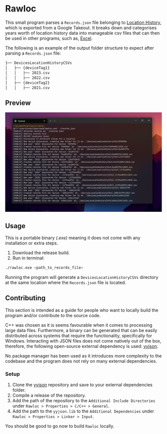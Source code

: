 ﻿# Rawloc

This small program parses a `Records.json` file belonging to [Location History](https://locationhistoryformat.com/reference/records/), which is exported from a Google Takeout. It breaks down and categorises years worth of location history data into manageable csv files that can then be used in other programs, such as, [Excel](https://www.microsoft.com/en/microsoft-365/excel).

The following is an example of the output folder structure to expect after parsing a `Records.json` file:

```
├── DevicesLocationHistoryCSVs
│   ├── {deviceTag1}
│   │   ├── 2023.csv
│   │   ├── 2022.csv
│   ├── {deviceTag2}
│   │   ├── 2021.csv
```

## Preview

![Screenshot of program being run](./screenshots/preview.png "Preview v1.0.0")

## Usage

This is a portable binary _(.exe)_ meaning it does not come with any installation or extra steps.

1. Download the release build.
2. Run in terminal:

```bash
./rawloc.exe <path_to_records_file>
```

Running the program will generate a `DevicesLocationHistoryCSVs` directory at the same location where the `Records.json` file is located.

## Contributing

This section is intended as a guide for people who want to locally build the program and/or contribute to the source code.

C++ was chosen as it is seems favourable when it comes to processing large data files. Furthermore, a binary can be generated that can be easily distributed across systems that require the functionality, specifically for Windows. Interacting with JSON files does not come natively out of the box, therefore, the following open-source external dependency is used: [yyjson](https://github.com/ibireme/yyjson).

No package manager has been used as it introduces more complexity to the codebase and the program does not rely on many external dependencies.

### Setup

1. Clone the [yyjson](https://github.com/ibireme/yyjson) repository and save to your external dependencies folder.
2. Compile a release of the repository. 
3. Add the path of the repository to the `Additional Include Directories` under `Rawloc > Properties > C/C++ > General`.
4. Add the path to the `yyjson.lib` to the `Additional Dependencies` under `Rawloc > Properties > Linker > Input`.

You should be good to go now to build `Rawloc` locally.
